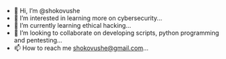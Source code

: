 - 👋 Hi, I’m @shokovushe
- 👀 I’m interested in learning more on cybersecurity...
- 🌱 I’m currently learning ethical hacking...
- 💞️ I’m looking to collaborate on developing scripts, python programming and pentesting...
- 📫 How to reach me shokovushe@gmail.com...

<!---
shokovushe/shokovushe is a ✨ special ✨ repository because its `README.md` (this file) appears on your GitHub profile.
You can click the Preview link to take a look at your changes.
--->
